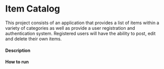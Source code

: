 # Item Catalog

This project consists of an application that provides a list of items within a variety of categories as well as provide a user registration and authentication system. Registered users will have the ability to post, edit and delete their own items.

#### Description


#### How to run

